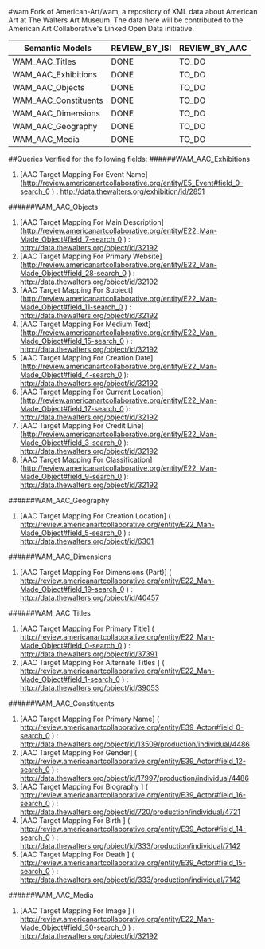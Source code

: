 #wam
Fork of American-Art/wam, a repository of XML data about American Art at The Walters Art Museum. The data here will be contributed to the American Art Collaborative's Linked Open Data initiative.

| Semantic Models                 | REVIEW_BY_ISI | REVIEW_BY_AAC |
|---------------------------------|---------------|---------------|
| WAM_AAC_Titles                  |     DONE      |     TO_DO     |
| WAM_AAC_Exhibitions             |     DONE      |     TO_DO     |
| WAM_AAC_Objects                 |     DONE      |     TO_DO     |
| WAM_AAC_Constituents            |     DONE      |     TO_DO     |
| WAM_AAC_Dimensions              |     DONE      |     TO_DO     |
| WAM_AAC_Geography               |     DONE      |     TO_DO     |
| WAM_AAC_Media                   |     DONE      |     TO_DO     |


##Queries Verified for the following fields:
######WAM_AAC_Exhibitions
1. [AAC Target Mapping For Event Name] (http://review.americanartcollaborative.org/entity/E5_Event#field_0-search_0 ) : http://data.thewalters.org/exhibition/id/2851

######WAM_AAC_Objects
1. [AAC Target Mapping For Main Description] (http://review.americanartcollaborative.org/entity/E22_Man-Made_Object#field_7-search_0  ) : http://data.thewalters.org/object/id/32192
2. [AAC Target Mapping For Primary Website] (http://review.americanartcollaborative.org/entity/E22_Man-Made_Object#field_28-search_0  ) : http://data.thewalters.org/object/id/32192
3. [AAC Target Mapping For Subject] (http://review.americanartcollaborative.org/entity/E22_Man-Made_Object#field_11-search_0  ) :  http://data.thewalters.org/object/id/32192
4. [AAC Target Mapping For Medium Text] (http://review.americanartcollaborative.org/entity/E22_Man-Made_Object#field_15-search_0	 ) :  http://data.thewalters.org/object/id/32192
5. [AAC Target Mapping For Creation Date] (http://review.americanartcollaborative.org/entity/E22_Man-Made_Object#field_4-search_0	 ):  http://data.thewalters.org/object/id/32192
6. [AAC Target Mapping For Current Location] (http://review.americanartcollaborative.org/entity/E22_Man-Made_Object#field_17-search_0	 ):  http://data.thewalters.org/object/id/32192
7. [AAC Target Mapping For Credit Line] (http://review.americanartcollaborative.org/entity/E22_Man-Made_Object#field_3-search_0	 ):  http://data.thewalters.org/object/id/32192
8. [AAC Target Mapping For Classification] (http://review.americanartcollaborative.org/entity/E22_Man-Made_Object#field_9-search_0	 ):  http://data.thewalters.org/object/id/32192

######WAM_AAC_Geography
1. [AAC Target Mapping For Creation Location] (	http://review.americanartcollaborative.org/entity/E22_Man-Made_Object#field_5-search_0 ) : http://data.thewalters.org/object/id/6301

######WAM_AAC_Dimensions
1. [AAC Target Mapping For Dimensions (Part)] (	http://review.americanartcollaborative.org/entity/E22_Man-Made_Object#field_19-search_0	 ) : http://data.thewalters.org/object/id/40457

######WAM_AAC_Titles
1. [AAC Target Mapping For Primary Title] (		http://review.americanartcollaborative.org/entity/E22_Man-Made_Object#field_0-search_0 ) : http://data.thewalters.org/object/id/37391
2. [AAC Target Mapping For Alternate Titles	] (	http://review.americanartcollaborative.org/entity/E22_Man-Made_Object#field_1-search_0 ) : http://data.thewalters.org/object/id/39053

######WAM_AAC_Constituents
1. [AAC Target Mapping For Primary Name] (		http://review.americanartcollaborative.org/entity/E39_Actor#field_0-search_0 ) : http://data.thewalters.org/object/id/13509/production/individual/4486
2. [AAC Target Mapping For Gender] (		http://review.americanartcollaborative.org/entity/E39_Actor#field_12-search_0 ) : http://data.thewalters.org/object/id/17997/production/individual/4486
3. [AAC Target Mapping For Biography	] (	http://review.americanartcollaborative.org/entity/E39_Actor#field_16-search_0 ) : http://data.thewalters.org/object/id/720/production/individual/4721
4. [AAC Target Mapping For Birth	] (		http://review.americanartcollaborative.org/entity/E39_Actor#field_14-search_0 ) : http://data.thewalters.org/object/id/333/production/individual/7142
5. [AAC Target Mapping For Death	] (		http://review.americanartcollaborative.org/entity/E39_Actor#field_15-search_0 ) : http://data.thewalters.org/object/id/333/production/individual/7142

######WAM_AAC_Media
1. [AAC Target Mapping For Image	] (		http://review.americanartcollaborative.org/entity/E22_Man-Made_Object#field_30-search_0 ) : http://data.thewalters.org/object/id/32192

